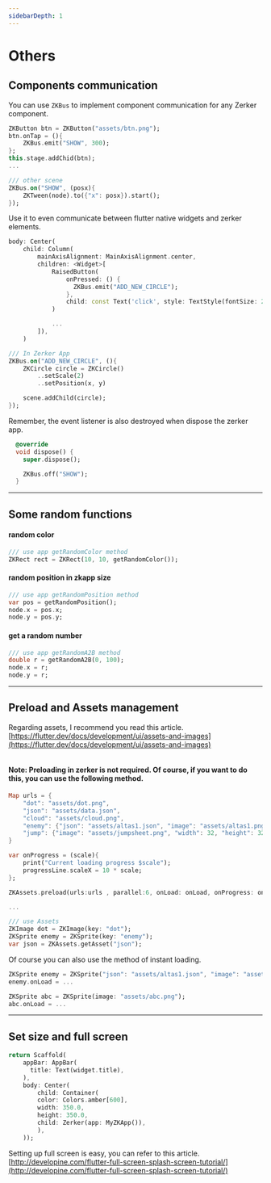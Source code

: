 ```yaml
---
sidebarDepth: 1
---
```


# Others


## Components  communication

You can use `ZKBus` to implement component communication for any Zerker component. 

```dart
ZKButton btn = ZKButton("assets/btn.png");
btn.onTap = (){
	ZKBus.emit("SHOW", 300);
};
this.stage.addChid(btn);
...

/// other scene
ZKBus.on("SHOW", (posx){
	ZKTween(node).to({"x": posx}).start();
});

```

Use it to even communicate between flutter native widgets and zerker elements.

```dart
body: Center(
	child: Column(
 		mainAxisAlignment: MainAxisAlignment.center,
 		children: <Widget>[
 			RaisedButton(
 				onPressed: () {
                  ZKBus.emit("ADD_NEW_CIRCLE");
                },
           		child: const Text('click', style: TextStyle(fontSize: 20)),
            )

            ...
        ]),
	)

/// In Zerker App
ZKBus.on("ADD_NEW_CIRCLE", (){
	ZKCircle circle = ZKCircle()
		..setScale(2)
		..setPosition(x, y)

	scene.addChild(circle);
});

```

Remember, the event listener is also destroyed when dispose the zerker app.
```dart
  @override
  void dispose() {
    super.dispose();

    ZKBus.off("SHOW");
  }
```

---

## Some random functions

#### random color

```dart
/// use app getRandomColor method
ZKRect rect = ZKRect(10, 10, getRandomColor());
```

#### random position in zkapp size

```dart
/// use app getRandomPosition method
var pos = getRandomPosition();
node.x = pos.x;
node.y = pos.y;
```

#### get a random number

```dart
/// use app getRandomA2B method
double r = getRandomA2B(0, 100);
node.x = r;
node.y = r;
```

---

## Preload and Assets management

Regarding assets, I recommend you read this article.
[https://flutter.dev/docs/development/ui/assets-and-images](https://flutter.dev/docs/development/ui/assets-and-images)

<img :src="$withBase('/images/loading.jpg')" alt="">

#### Note: Preloading in zerker is not required. Of course, if you want to do this, you can use the following method.


```dart
Map urls = {
	"dot": "assets/dot.png",
	"json": "assets/data.json",
	"cloud": "assets/cloud.png",
	"enemy": {"json": "assets/altas1.json", "image": "assets/altas1.png"},
	"jump": {"image": "assets/jumpsheet.png", "width": 32, "height": 32},
}

var onProgress = (scale){
	print("Current loading progress $scale");
	progressLine.scaleX = 10 * scale;
};

ZKAssets.preload(urls:urls , parallel:6, onLoad: onLoad, onProgress: onProgress);

...

/// use Assets
ZKImage dot = ZKImage(key: "dot");
ZKSprite enemy = ZKSprite(key: "enemy");
var json = ZKAssets.getAsset("json");
```

Of course you can also use the method of instant loading.

```dart
ZKSprite enemy = ZKSprite("json": "assets/altas1.json", "image": "assets/altas1.png");
enemy.onLoad = ...

ZKSprite abc = ZKSprite(image: "assets/abc.png");
abc.onLoad = ...
```

---

## Set size and full screen


```dart
return Scaffold(
    appBar: AppBar(
      title: Text(widget.title),
    ),
    body: Center(
      	child: Container(
    	color: Colors.amber[600],
        width: 350.0,
        height: 350.0,
        child: Zerker(app: MyZKApp()),
    	),
    ));
```
  
Setting up full screen is easy, you can refer to this article.
[http://developine.com/flutter-full-screen-splash-screen-tutorial/](http://developine.com/flutter-full-screen-splash-screen-tutorial/)


